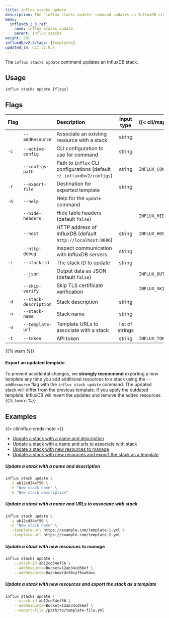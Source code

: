 ```yaml
---
title: influx stacks update
description: The 'influx stacks update' command updates an InfluxDB stack.
menu:
  influxdb_2_3_ref:
    name: influx stacks update
    parent: influx stacks
weight: 201
influxdb/v2.3/tags: [templates]
updated_in: CLI v2.0.4
---
```


The `influx stacks update` command updates an InfluxDB stack.

## Usage
```
influx stacks update [flags]
```

## Flags
| Flag |                       | Description                                                           | Input type      | {{< cli/mapped >}}    |
|:-----|:----------------------|:----------------------------------------------------------------------|:---------------:|:----------------------|
|      | `--addResource`       | Associate an existing resource with a stack                           | string          |                       |
| `-c` | `--active-config`     | CLI configuration to use for command                                  | string          |                       |
|      | `--configs-path`      | Path to `influx` CLI configurations (default `~/.influxdbv2/configs`) | string          | `INFLUX_CONFIGS_PATH` |
| `-f` | `--export-file`       | Destination for exported template                                     | string          |                       |
| `-h` | `--help`              | Help for the `update` command                                         |                 |                       |
|      | `--hide-headers`      | Hide table headers (default `false`)                                  |                 | `INFLUX_HIDE_HEADERS` |
|      | `--host`              | HTTP address of InfluxDB (default `http://localhost:8086`)            | string          | `INFLUX_HOST`         |
|      | `--http-debug`        | Inspect communication with InfluxDB servers.                          | string          |                       |
| `-i` | `--stack-id`          | The stack ID to update                                                | string          |                       |
|      | `--json`              | Output data as JSON (default `false`)                                 |                 | `INFLUX_OUTPUT_JSON`  |
|      | `--skip-verify`       | Skip TLS certificate verification                                     |                 | `INFLUX_SKIP_VERIFY`  |
| `-d` | `--stack-description` | Stack description                                                     | string          |                       |
| `-n` | `--stack-name`        | Stack name                                                            | string          |                       |
| `-u` | `--template-url`      | Template URLs to associate with a stack                               | list of strings |                       |
| `-t` | `--token`             | API token                                                             | string          | `INFLUX_TOKEN`        |

{{% warn %}}
#### Export an updated template
To prevent accidental changes, we **strongly recommend** exporting a new template
any time you add additional resources to a stack using the `--addResource` flag
with the `influx stack update` command.
The updated stack will differ from the previous template.
If you apply the outdated template, InfluxDB will revert the updates and remove
the added resources.
{{% /warn %}}

## Examples

{{< cli/influx-creds-note >}}

- [Update a stack with a name and description](#update-a-stack-with-a-name-and-description)
- [Update a stack with a name and urls to associate with stack](#update-a-stack-with-a-name-and-urls-to-associate-with-stack)
- [Update a stack with new resources to manage](#update-a-stack-with-new-resources-to-manage)
- [Update a stack with new resources and export the stack as a template](#update-a-stack-with-new-resources-and-export-the-stack-as-a-template)

##### Update a stack with a name and description
```sh
influx stack update \
  -i ab12cd34ef56 \
  -n "New stack name" \
  -d "New stack description"
```

##### Update a stack with a name and URLs to associate with stack
```sh
influx stack update \
  -i ab12cd34ef56 \
  -n "New stack name" \
  --template-url https://example.com/template-1.yml \
  --template-url https://example.com/template-2.yml
```

##### Update a stack with new resources to manage
```sh
influx stacks update \
	--stack-id ab12cd34ef56 \
	--addResource=Bucket=12ab34cd56ef \
	--addResource=Dashboard=98zy76xw54vu
```

##### Update a stack with new resources and export the stack as a template
```sh
influx stacks update \
	--stack-id ab12cd34ef56 \
	--addResource=Bucket=12ab34cd56ef \
	--export-file /path/to/template-file.yml
```
